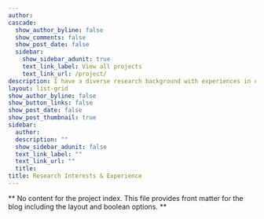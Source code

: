 ```yaml
---
author:
cascade:
  show_author_byline: false
  show_comments: false
  show_post_date: false
  sidebar:
    show_sidebar_adunit: true
    text_link_label: View all projects
    text_link_url: /project/
description: I have a diverse research background with experiences in chemistry, biochemistry, scientific communication, biosecurity, agricultural nutrient cycling, disaster preparedness, cancer epidemiology, food security, and infectious disease epidemiology. My research interests lie at the intersection of infectious disease epidemiology, epidemic preparedness, and community health. I am interested in utilizing data science, bioinformatics, spatial analyses, and advanced epidemiological methods to translate data into something useful for and actionable to public health. While at University of Washington, my research has involved implementing advanced biostatistical and epidemiological analyses, learning the whole genome sequencing pipeline to perform bioinformatic analyses of viral and bacterial sequences, and forging pathways to increase community healthcare access.
layout: list-grid
show_author_byline: false
show_button_links: false
show_post_date: false
show_post_thumbnail: true
sidebar:
  author: 
  description: ""
  show_sidebar_adunit: false
  text_link_label: ""
  text_link_url: ""
  title: 
title: Research Interests & Experience
---
```


** No content for the project index. This file provides front matter for the blog including the layout and boolean options. **
